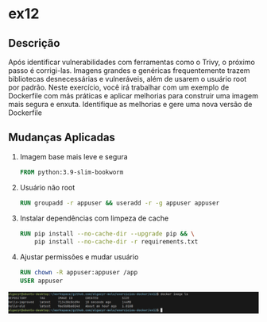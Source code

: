 # ex12

## Descrição
Após identificar vulnerabilidades com ferramentas como o Trivy, o próximo passo
é corrigi-las. Imagens grandes e genéricas frequentemente trazem bibliotecas
desnecessárias e vulneráveis, além de usarem o usuário root por padrão. Neste
exercício, você irá trabalhar com um exemplo de Dockerfile com más práticas e
aplicar melhorias para construir uma imagem mais segura e enxuta.
Identifique as melhorias e gere uma nova versão de Dockerfile

## Mudanças Aplicadas

1. Imagem base mais leve e segura
    ```Dockerfile
    FROM python:3.9-slim-bookworm
    ```

2. Usuário não root
    ```Dockerfile
    RUN groupadd -r appuser && useradd -r -g appuser appuser
    ```

3. Instalar dependências com limpeza de cache
    ```Dockerfile
    RUN pip install --no-cache-dir --upgrade pip && \
        pip install --no-cache-dir -r requirements.txt
    ```

4. Ajustar permissões e mudar usuário
    ```Dockerfile
    RUN chown -R appuser:appuser /app
    USER appuser
    ```

![](./screenshots/image-size-comparison.png)
